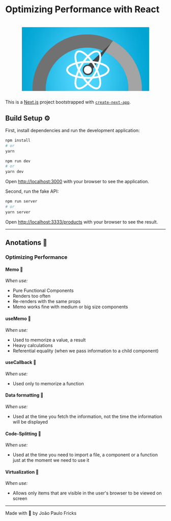 # Optimizing Performance with React

<h1 align="center">
    <img alt="Webpack" src=".github/react-performace.png" width="400" />
</h1>

This is a [Next.js](https://nextjs.org/) project bootstrapped with [`create-next-app`](https://github.com/vercel/next.js/tree/canary/packages/create-next-app).

## Build Setup :gear:

First, install dependencies and run the development application:

```bash
npm install
# or
yarn
```

```bash
npm run dev
# or
yarn dev
```

Open [http://localhost:3000](http://localhost:3000) with your browser to see the application.

Second, run the fake API:

```bash
npm run server
# or
yarn server
```

Open [http://localhost:3333/products](http://localhost:3333/products) with your browser to see the result.

---

## Anotations 📝

### Optimizing Performance

#### Memo 🍩

_When use:_

- Pure Functional Components
- Renders too often
- Re-renders with the same props
- Memo works fine with medium or big size components

#### useMemo 🍩

_When use:_

- Used to memorize a value, a result
- Heavy calculations
- Referential equality (when we pass information to a child component)

#### useCallback 🍩

_When use:_

- Used only to memorize a function

#### Data formatting 🍩

_When use:_

- Used at the time you fetch the information, not the time the information will be displayed

#### Code-Splitting 🍩

_When use:_

- Used at the time you need to import a file, a component or a function just at the moment we need to use it

#### Virtualization 🍩

_When use:_

- Allows only items that are visible in the user's browser to be viewed on screen

---

Made with 💜 by João Paulo Fricks
